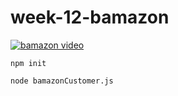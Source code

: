 # week-12-bamazon

[![bamazon video](http://img.youtube.com/vi/yiCq5Y4aNAs/0.jpg)](https://youtu.be/yiCq5Y4aNAs)

```
npm init
```

```
node bamazonCustomer.js
```